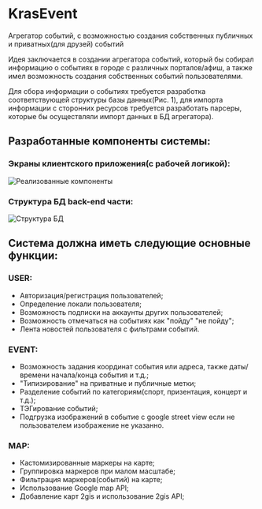# KrasEvent
Агрегатор событий, с возможностью создания собственных публичных и приватных(для друзей) событий

Идея заключается в создании агрегатора событий, который бы собирал информацию о событиях в городе с различных порталов/афиш, а также имел возможность создания собственных событий пользователями.

Для сбора информации о событиях требуется разработка соответствующей структуры базы данных(Рис. 1), для импорта информации с сторонних ресурсов требуется разработать парсеры, которые бы осуществляли импорт данных в БД агрегатора).

## Разработанные компоненты системы:
### Экраны клиентского приложения(с рабочей логикой):
![Реализованные компоненты](http://s017.radikal.ru/i422/1508/d8/c7f29e663b2e.jpg)

### Структура БД back-end части:
![Структура БД](http://s020.radikal.ru/i715/1508/f9/6ba388604aa7.png)

## Система должна иметь следующие основные функции:

### USER:
- Авторизация/регистрация пользователей;
- Определение локали пользователя;
- Возможность подписки на аккаунты других пользователей;
- Возможность отмечаться на событиях как "пойду" "не пойду";
- Лента новостей пользователя с фильтрами событий.

### EVENT:
- Возможность задания координат события или адреса, также даты/времени начала/конца события и т.д.;
- "Типизирование" на приватные и публичные метки;
- Разделение событий по категориям(спорт, призентация, концерт и т.д.);
- ТЭГирование событий;
- Подгрузка изображений в событие с google street view если не пользователем изображение не указанно.

### MAP:
- Кастомизированные маркеры на карте;
- Группировка маркеров при малом масштабе;
- Фильтрация маркеров(событий) на карте;
- Использование Google map API;
- Добавление карт 2gis и использование 2gis API;

